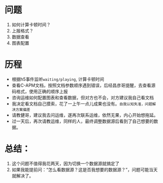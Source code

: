 # 问题

1. 如何计算卡顿时间？
2. 上报格式？
3. 数据查看
4. 图表配置

# 历程

- 根据h5事件监听`waiting/playing`, 计算卡顿时间
- 查看C-APM文档，按照文档参数顺序遇到错误，后经昌彦哥提醒，去查看源码格式，使用正确的顺序上报
- 咨询运维如何配置图表和查看数据，但对方也不会，对方建议我自己看文档
- 我决定看文档自己摸索，花了一上午一点儿成果也没有。`自我认知失准，问题解决方案偏差`
- 请教健哥，建议我去问运维，遂再次联系运维，依然无果，内心开始想拖延。
- 过一天后，再次请教运维，同样的人，最终调整数据源后看到了自己想要的数据。

# 总结：

1. 这个问题不值得我花两天，因为切换一个数据源就搞定了
2. 如果我能提前问：“怎么看数据源？这是否我想要的数据源？”，问题可能当天就解决了。